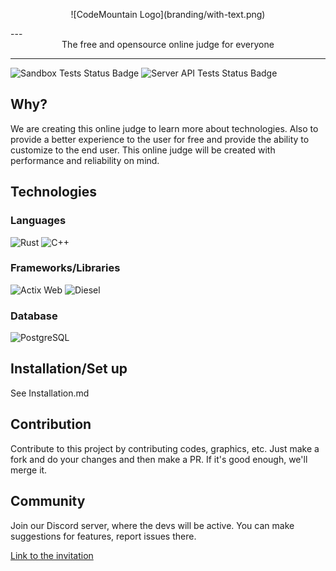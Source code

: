 <p align="center">
  ![CodeMountain Logo](branding/with-text.png)
</p>
---

<center>The free and opensource online judge for everyone</center>

---

![Sandbox Tests Status Badge](https://github.com/CodeMountainOJ/CodeMountain/actions/workflows/sandbox_test.yml/badge.svg)
![Server API Tests Status Badge](https://github.com/CodeMountainOJ/CodeMountain/actions/workflows/server_api_test.yml/badge.svg)

## Why?

We are creating this online judge to learn more about technologies. Also to provide a better experience to the user for free and provide the ability to customize to the end user. This online judge will be created with performance and reliability on mind.

## Technologies

### Languages

![Rust](https://img.shields.io/badge/Server%20Language-Rust-informational?style=for-the-badge&logo=rust&color=b7410e)
![C++](https://img.shields.io/badge/Sandbox%20Language-C%2b%2b-informational?style=for-the-badge&logo=c%2b%2b&color=00599C)

### Frameworks/Libraries

![Actix Web](https://img.shields.io/badge/Server%20Framework-Actix%20Web-informational?style=for-the-badge&color=b7410e)
![Diesel](https://img.shields.io/badge/Database%20Framework-Diesel-informational?style=for-the-badge&color=b7410e)

### Database

![PostgreSQL](https://img.shields.io/badge/Database-PostgreSQL-informational?style=for-the-badge&color=b7410e&logo=postgresql&logoColor=fff)

## Installation/Set up

See Installation.md

## Contribution

Contribute to this project by contributing codes, graphics, etc.
Just make a fork and do your changes and then make a PR. If it's good enough, we'll merge it.

## Community

Join our Discord server, where the devs will be active. You can make suggestions for features, report issues there.

[Link to the invitation](https://discord.gg/F9PAKfA5rC)
